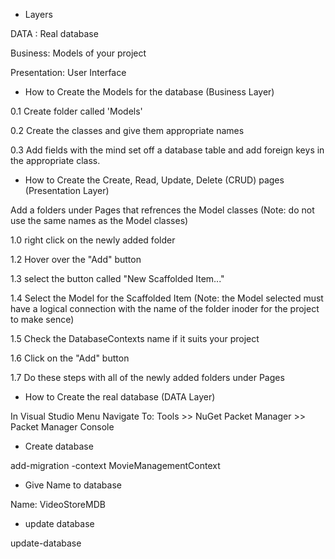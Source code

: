* Layers 

DATA : Real database                   

Business: Models of your project 

Presentation: User Interface

 
* How to Create the Models for the database (Business Layer)

0.1 Create folder called 'Models' 

0.2 Create the classes and give them appropriate names 

0.3 Add fields with the mind set off a database table and add foreign keys in the appropriate class.


* How to Create the Create, Read, Update, Delete (CRUD) pages (Presentation Layer)

Add a folders under Pages that refrences the Model classes (Note: do not use the same names as the Model classes) 

1.0 right click on the newly added folder 

1.2 Hover over the "Add" button 

1.3 select the button called "New Scaffolded Item..."

1.4 Select the Model for the Scaffolded Item (Note: the Model selected must have a logical connection with the name of the folder inoder for the project to make sence)

1.5 Check the DatabaseContexts name if it suits your project 

1.6 Click on the "Add" button

1.7 Do these steps with all of the newly added folders under Pages
 

* How to Create the real database (DATA Layer)

In Visual Studio Menu Navigate To: Tools >> NuGet Packet Manager >> Packet Manager Console


* Create database 

add-migration -context MovieManagementContext

* Give Name to database 

Name: VideoStoreMDB 

* update database 

update-database




















